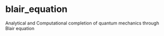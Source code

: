 # blair_equation
Analytical and Computational completion of quantum mechanics through Blair equation
